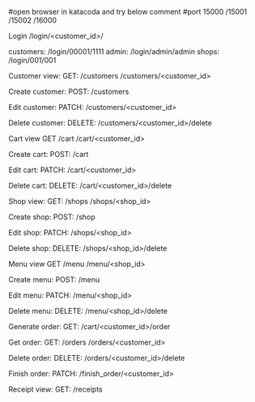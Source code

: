 #open browser in katacoda and try below comment 
#port 15000 /15001 /15002 /16000

Login
/login/<customer_id>/<password>

customers: /login/00001/1111
admin: /login/admin/admin
shops: /login/001/001


Customer view:
GET:
/customers 
/customers/<customer_id>

Create customer:
POST:
/customers

Edit customer:
PATCH:
/customers/<customer_id>

Delete customer:
DELETE:
/customers/<customer_id>/delete

Cart view
GET
/cart 
/cart/<customer_id>

Create cart:
POST:
/cart

Edit cart:
PATCH:
/cart/<customer_id>

Delete cart:
DELETE:
/cart/<customer_id>/delete

Shop view:
GET:
/shops
/shops/<shop_id>

Create shop:
POST:
/shop

Edit shop:
PATCH:
/shops/<shop_id>

Delete shop:
DELETE:
/shops/<shop_id>/delete

Menu view
GET
/menu 
/menu/<shop_id>

Create menu:
POST:
/menu

Edit menu:
PATCH:
/menu/<shop_id>

Delete menu:
DELETE:
/menu/<shop_id>/delete

Generate order:
GET:
/cart/<customer_id>/order

Get order:
GET:
/orders
/orders/<customer_id>

Delete order:
DELETE:
/orders/<customer_id>/delete

Finish order:
PATCH:
/finish_order/<customer_id>

Receipt view:
GET:
/receipts

